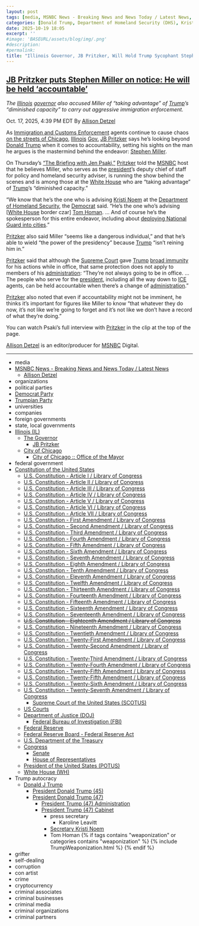 ```yaml
---
layout: post
tags: [media, MSNBC News - Breaking News and News Today / Latest News, Allison Detzel, organizations, political parties, Democrat Party, Trumpian Party, universities, companies, foreign governments, state local governments, Illinois (IL), The Governor, JB Pritzker, City of Chicago, City of Chicago  –  –  Office of the Mayor, federal government, Constitution of the United States, U.S. Constitution - Article I / Library of Congress, U.S. Constitution - Article II / Library of Congress, U.S. Constitution - Article III / Library of Congress, U.S. Constitution - Article IV / Library of Congress, U.S. Constitution - Article V / Library of Congress, U.S. Constitution - Article VI / Library of Congress, U.S. Constitution - Article VII / Library of Congress, U.S. Constitution - First Amendment / Library of Congress, U.S. Constitution - Second Amendment / Library of Congress, U.S. Constitution - Third Amendment / Library of Congress, U.S. Constitution - Fourth Amendment / Library of Congress, U.S. Constitution - Fifth Amendment / Library of Congress, U.S. Constitution - Sixth Amendment / Library of Congress, U.S. Constitution - Seventh Amendment / Library of Congress, U.S. Constitution - Eighth Amendment / Library of Congress, U.S. Constitution - Tenth Amendment / Library of Congress, U.S. Constitution - Eleventh Amendment / Library of Congress, U.S. Constitution - Twelfth Amendment / Library of Congress, U.S. Constitution - Thirteenth Amendment / Library of Congress, U.S. Constitution - Fourteenth Amendment / Library of Congress, U.S. Constitution - Fifteenth Amendment / Library of Congress, U.S. Constitution - Sixteenth Amendment / Library of Congress, U.S. Constitution - Seventeenth Amendment / Library of Congress, U.S. Constitution - Eighteenth Amendment / Library of Congress, U.S. Constitution - Nineteenth Amendment / Library of Congress, U.S. Constitution - Twentieth Amendment / Library of Congress, U.S. Constitution - Twenty-First Amendment / Library of Congress, U.S. Constitution - Twenty-Second Amendment / Library of Congress, U.S. Constitution - Twenty-Third Amendment / Library of Congress, U.S. Constitution - Twenty-Fourth Amendment / Library of Congress, U.S. Constitution - Twenty-Fifth Amendment / Library of Congress, U.S. Constitution - Twenty-Fifth Amendment / Library of Congress, U.S. Constitution - Twenty-Sixth Amendment / Library of Congress, U.S. Constitution - Twenty-Seventh Amendment / Library of Congress, Supreme Court of the United States (SCOTUS), US Courts, Department of Justice (DOJ), Federal Bureau of Investigation (FBI), Federal Reserve, Federal Reserve Board - Federal Reserve Act, U.S. Department of the Treasury, Congress, Senate, House of Representatives, President of the United States (POTUS), White House (WH), Trump autocracy, Donald J Trump, President Donald Trump (45), President Donald Trump (47), President Trump (47) Administration, President Trump (47) Cabinet, press secretary, Karoline Leavitt, grifter, self-dealing, corruption, con artist, crime, cryptocurrency, criminal associates, criminal businesses, criminal media, criminal organizations, criminal partners]
categories: [Donald Trump, Department of Homeland Security (DHS), Kristi Noem, Immigration and Customs Enforcement (ICE), Tom Homan, National Guard, militarization, weaponization, Illinois (IL), JB Pritzker]
date: 2025-10-19 18:05
excerpt: ''
#image: 'BASEURL/assets/blog/img/.png'
#description:
#permalink:
title: "Illinois Governor, JB Pritzker, Will Hold Trump Sycophant Stephen Miller Responsible"
---
```



## [JB Pritzker puts Stephen Miller on notice: He will be held ‘accountable’](https://www.msnbc.com/top-stories/latest/chicago-ice-jb-pritzker-trump-stephen-miller-rcna238264)

*The [Illinois](https://www.illinois.gov/) [governor](https://gov.illinois.gov/) also accused Miller of “taking advantage” of [Trump](https://www.donaldjtrump.com/)’s “diminished capacity” to carry out aggressive immigration enforcement.*

Oct. 17, 2025, 4:39 PM EDT
By [Allison Detzel](https://www.msnbc.com/author/allison-detzel-ncpn1310186)

As [Immigration and Customs Enforcement](https://www.ice.gov/) agents continue to cause chaos [on the streets of Chicago](https://www.msnbc.com/top-stories/latest/trump-ice-agents-violence-chicago-terror-numb-rcna238003), [Illinois](https://www.illinois.gov/) [Gov.](https://gov.illinois.gov/) [JB Pritzker](https://gov.illinois.gov/about/the-governor.html) says he’s looking beyond [Donald Trump](https://www.msnbc.com/donald-trump) when it comes to accountability, setting his sights on the man he argues is the mastermind behind the endeavor: [Stephen Miller](https://www.msnbc.com/rachel-maddow-show/maddowblog/stephen-millers-weird-vision-vast-left-wing-conspiracy-matters-rcna236217).

On Thursday’s [“The Briefing with Jen Psaki,”](https://www.msnbc.com/jen-psaki) [Pritzker](https://gov.illinois.gov/about/the-governor.html) told the [MSNBC](https://www.msnbc.com/) host that he believes Miller, who serves as the [president](https://www.whitehouse.gov/)’s deputy chief of staff for policy and homeland security adviser, is running the show behind the scenes and is among those at the [White House](https://www.whitehouse.gov/) who are “taking advantage” of [Trump](https://www.donaldjtrump.com/)’s “diminished capacity.”

“We know that he’s the one who is advising [Kristi Noem](https://www.msnbc.com/rachel-maddow-show/maddowblog/us-airports-reject-kristi-noems-partisan-video-key-senator-seeks-inves-rcna237950) at the [Department of Homeland Security](https://www.dhs.gov/), the [Democrat](https://www.democrats.org/) said. “He’s the one who’s advising \[[White House](https://www.whitehouse.gov/) border czar] [Tom Homan](https://www.msnbc.com/msnbc/news/tom-homan-cash-contracts-trump-doj-investigation-rcna232568). ... And of course he’s the spokesperson for this entire endeavor, including about [deploying National Guard into cities](https://www.msnbc.com/news/news-analysis/trump-national-guard-insurrection-act-project-47-newsletter-rcna237558).”

[Pritzker](https://gov.illinois.gov/about/the-governor.html) also said Miller “seems like a dangerous individual,” and that he’s able to wield “the power of the presidency” because [Trump](https://www.donaldjtrump.com/) “isn’t reining him in.”

[Pritzker](https://gov.illinois.gov/about/the-governor.html) said that although the [Supreme Court](https://www.msnbc.com/supreme-court) gave [Trump](https://www.donaldjtrump.com/) [broad immunity](https://www.msnbc.com/deadline-white-house/deadline-legal-blog/supreme-court-trump-immunity-ruling-ask-jordan-rcna200839) for his actions while in office, that same protection does not apply to members of his [administration](https://www.whitehouse.gov/administration=): “They’re not always going to be in office. ... The people who serve for the [president](https://www.whitehouse.gov%), including all the way down to [ICE](https://www.ice.gov/) agents, can be held accountable when there’s a change of [administration](https://www.whitehouse.gov/administration=).”

[Pritzker](https://gov.illinois.gov/about/the-governor.html) also noted that even if accountability might not be imminent, he thinks it’s important for figures like Miller to know “that whatever they do now, it’s not like we’re going to forget and it’s not like we don’t have a record of what they’re doing.”

You can watch Psaki’s full interview with [Pritzker](https://gov.illinois.gov/about/the-governor.html) in the clip at the top of the page.

[Allison Detzel](https://www.msnbc.com/author/allison-detzel-ncpn1310186) is an editor/producer for [MSNBC](https://www.msnbc.com/) Digital.

----
- media
- [MSNBC News - Breaking News and News Today / Latest News](https://www.msnbc.com/)
    - [Allison Detzel](https://www.msnbc.com/author/allison-detzel-ncpn1310186)
- organizations
- political parties
- [Democrat Party](https://www.democrats.org/)
- [Trumpian Party](https://www.gop.com/)
- universities
- companies
- foreign governments
- state, local governments 
- [Illinois (IL)](https://www.illinois.gov/)
    - [The Governor](https://gov.illinois.gov/about/the-governor.html)
        - [JB Pritzker](https://gov.illinois.gov/about/the-governor.html)
    - [City of Chicago](https://www.chicago.gov/city/en.html)
        - [City of Chicago :: Office of the Mayor](https://www.chicago.gov/city/en/depts/mayor.html)
- federal government
- [Constitution of the United States](https://constitution.congress.gov/constitution/)
    - [U.S. Constitution - Article I / Library of Congress](https://constitution.congress.gov/constitution/article-1/)
    - [U.S. Constitution - Article II / Library of Congress](https://constitution.congress.gov/constitution/article-2/)
    - [U.S. Constitution - Article III / Library of Congress](https://constitution.congress.gov/constitution/article-3/)
    - [U.S. Constitution - Article IV / Library of Congress](https://constitution.congress.gov/constitution/article-4/)
    - [U.S. Constitution - Article V / Library of Congress](https://constitution.congress.gov/constitution/article-5/)
    - [U.S. Constitution - Article VI / Library of Congress](https://constitution.congress.gov/constitution/article-6/)
    - [U.S. Constitution - Article VII / Library of Congress](https://constitution.congress.gov/constitution/article-7/)
    - [U.S. Constitution - First Amendment /  Library of Congress](https://constitution.congress.gov/constitution/amendment-1/)
    - [U.S. Constitution - Second Amendment /  Library of Congress](https://constitution.congress.gov/constitution/amendment-2/)
    - [U.S. Constitution - Third Amendment /  Library of Congress](https://constitution.congress.gov/constitution/amendment-3/)
    - [U.S. Constitution - Fourth Amendment /  Library of Congress](https://constitution.congress.gov/constitution/amendment-4/)
    - [U.S. Constitution - Fifth Amendment /  Library of Congress](https://constitution.congress.gov/constitution/amendment-5/)
    - [U.S. Constitution - Sixth Amendment /  Library of Congress](https://constitution.congress.gov/constitution/amendment-6/)
    - [U.S. Constitution - Seventh Amendment /  Library of Congress](https://constitution.congress.gov/constitution/amendment-7/)
    - [U.S. Constitution - Eighth Amendment /  Library of Congress](https://constitution.congress.gov/constitution/amendment-8/)
    - [U.S. Constitution - Tenth Amendment /  Library of Congress](https://constitution.congress.gov/constitution/amendment-10/)
    - [U.S. Constitution - Eleventh Amendment /  Library of Congress](https://constitution.congress.gov/constitution/amendment-11/)
    - [U.S. Constitution - Twelfth Amendment /  Library of Congress](https://constitution.congress.gov/constitution/amendment-12/)
    - [U.S. Constitution - Thirteenth Amendment /  Library of Congress](https://constitution.congress.gov/constitution/amendment-13/)
    - [U.S. Constitution - Fourteenth Amendment /  Library of Congress](https://constitution.congress.gov/constitution/amendment-14/)
    - [U.S. Constitution - Fifteenth Amendment /  Library of Congress](https://constitution.congress.gov/constitution/amendment-15/)
    - [U.S. Constitution - Sixteenth Amendment /  Library of Congress](https://constitution.congress.gov/constitution/amendment-16/)
    - [U.S. Constitution - Seventeenth Amendment /  Library of Congress](https://constitution.congress.gov/constitution/amendment-17/)
    - ~~[U.S. Constitution - Eighteenth Amendment /  Library of Congress](https://constitution.congress.gov/constitution/amendment-18/)~~
    - [U.S. Constitution - Nineteenth Amendment /  Library of Congress](https://constitution.congress.gov/constitution/amendment-19/)
    - [U.S. Constitution - Twentieth Amendment /  Library of Congress](https://constitution.congress.gov/constitution/amendment-20/)
    - [U.S. Constitution - Twenty-First Amendment /  Library of Congress](https://constitution.congress.gov/constitution/amendment-21/)
    - [U.S. Constitution - Twenty-Second Amendment /  Library of Congress](https://constitution.congress.gov/constitution/amendment-22/)
    - [U.S. Constitution - Twenty-Third Amendment /  Library of Congress](https://constitution.congress.gov/constitution/amendment-23/)
    - [U.S. Constitution - Twenty-Fourth Amendment /  Library of Congress](https://constitution.congress.gov/constitution/amendment-24/)
    - [U.S. Constitution - Twenty-Fifth Amendment /  Library of Congress](https://constitution.congress.gov/constitution/amendment-25/)
    - [U.S. Constitution - Twenty-Fifth Amendment /  Library of Congress](https://constitution.congress.gov/constitution/amendment-25/)
    - [U.S. Constitution - Twenty-Sixth Amendment /  Library of Congress](https://constitution.congress.gov/constitution/amendment-26/)
    - [U.S. Constitution - Twenty-Seventh Amendment /  Library of Congress](https://constitution.congress.gov/constitution/amendment-27/)
        - [Supreme Court of the United States (SCOTUS)](https://www.supremecourt.gov/)
    - [US Courts](https://www.uscourts.gov/)
    - [Department of Justice (DOJ)](https://www.justice.gov/)
        - [Federal Bureau of Investigation (FBI)](https://www.fbi.gov/)
    - [Federal Reserve](https://www.federalreserve.gov/)
    - [Federal Reserve Board - Federal Reserve Act](https://www.federalreserve.gov/aboutthefed/fract.htm)
    - [U.S. Department of the Treasury](https://home.treasury.gov/)
    - [Congress](https://www.congress.gov/)
        - [Senate](https://www.senate.gov/)
        - [House of Representatives](https://www.house.gov/)
     - [President of the United States (POTUS)](https://www.whitehouse.gov/)
    - [White House (WH)](https://www.whitehouse.gov/)
- Trump autocracy
    - [Donald J Trump](https://www.donaldjtrump.com/)
        - [President Donald Trump (45)](https://trumpwhitehouse.archives.gov/)
        - [President Donald Trump (47)](https://www.whitehouse.gov/administration/donald-j-trump/)
            - [President Trump (47) Administration](https://www.whitehouse.gov/administration/)
            - [President Trump (47) Cabinet](https://www.whitehouse.gov/administration/the-cabinet/)
                - press secretary
                    - Karoline Leavitt
                - [Secretary Kristi Noem](https://www.dhs.gov/person/kristi-noem)
                - Tom Homan
{% if tags contains "weaponization" or categories contains "weaponization" %}
  {% include TrumpWeaponization.html %}
{% endif %}
- grifter
- self-dealing
- corruption
- con artist
- crime
- cryptocurrency
- criminal associates
- criminal businesses
- criminal media
- criminal organizations
- criminal partners